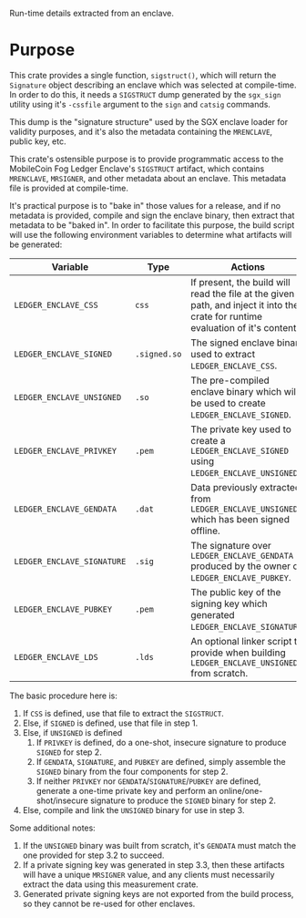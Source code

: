 Run-time details extracted from an enclave.

# Purpose

This crate provides a single function, `sigstruct()`, which will return the `Signature` object describing an enclave which was selected at compile-time. In order to do this, it needs a `SIGSTRUCT` dump generated by the `sgx_sign` utility using it's `-cssfile` argument to the `sign` and `catsig` commands.

This dump is the "signature structure" used by the SGX enclave loader for validity purposes, and it's also the metadata containing the `MRENCLAVE`, public key, etc.

This crate's ostensible purpose is to provide programmatic access to the MobileCoin Fog Ledger Enclave's `SIGSTRUCT` artifact, which contains `MRENCLAVE`, `MRSIGNER`, and other metadata about an enclave. This metadata file is provided at compile-time.

It's practical purpose is to "bake in" those values for a release, and if no metadata is provided, compile and sign the enclave binary, then extract that metadata to be "baked in". In order to facilitate this purpose, the build script will use the following environment variables to determine what artifacts will be generated:

|Variable|Type|Actions|
---------|----|-------|
|`LEDGER_ENCLAVE_CSS`|`css`|If present, the build will read the file at the given path, and inject it into the crate for runtime evaluation of it's contents.|
|`LEDGER_ENCLAVE_SIGNED`|`.signed.so`|The signed enclave binary used to extract `LEDGER_ENCLAVE_CSS`.|
|`LEDGER_ENCLAVE_UNSIGNED`|`.so`|The pre-compiled enclave binary which will be used to create `LEDGER_ENCLAVE_SIGNED`.|
|`LEDGER_ENCLAVE_PRIVKEY`|`.pem`|The private key used to create a `LEDGER_ENCLAVE_SIGNED` using `LEDGER_ENCLAVE_UNSIGNED`.|
|`LEDGER_ENCLAVE_GENDATA`|`.dat`|Data previously extracted from `LEDGER_ENCLAVE_UNSIGNED` which has been signed offline.|
|`LEDGER_ENCLAVE_SIGNATURE`|`.sig`|The signature over `LEDGER_ENCLAVE_GENDATA` produced by the owner of `LEDGER_ENCLAVE_PUBKEY`.|
|`LEDGER_ENCLAVE_PUBKEY`|`.pem`|The public key of the signing key which generated `LEDGER_ENCLAVE_SIGNATURE`.|
|`LEDGER_ENCLAVE_LDS`|`.lds`|An optional linker script to provide when building `LEDGER_ENCLAVE_UNSIGNED` from scratch.|

 The basic procedure here is:

  1. If `CSS` is defined, use that file to extract the `SIGSTRUCT`.
  1. Else, if `SIGNED` is defined, use that file in step 1.
  1. Else, if `UNSIGNED` is defined
      1. If `PRIVKEY` is defined, do a one-shot, insecure signature to produce `SIGNED` for step 2.
      1. If `GENDATA`, `SIGNATURE`, and `PUBKEY` are defined, simply assemble the `SIGNED` binary from the four components for step 2.
      1. If neither `PRIVKEY` nor `GENDATA`/`SIGNATURE`/`PUBKEY` are defined, generate a one-time private key and perform an online/one-shot/insecure signature to produce the `SIGNED` binary for step 2.
  1. Else, compile and link the `UNSIGNED` binary for use in step 3.

 Some additional notes:

  1. If the `UNSIGNED` binary was built from scratch, it's `GENDATA` must match the one provided for step 3.2 to succeed.
  1. If a private signing key was generated in step 3.3, then these artifacts will have a unique `MRSIGNER` value, and any clients must necessarily extract the data using this measurement crate.
  1. Generated private signing keys are not exported from the build process, so they cannot be re-used for other enclaves.
